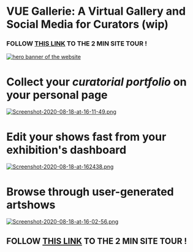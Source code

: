 # VUE Gallerie: A Virtual Gallery and Social Media for Curators (wip)
### FOLLOW [THIS LINK](https://www.youtube.com/watch?v=U88N9JBsCQA/ "This link title") TO THE 2 MIN SITE TOUR !
[![hero banner of the website](https://i.postimg.cc/bvYfpDW7/Screenshot-2020-08-18-at-15-57-55.png)](https://postimg.cc/mPn5SDbj)

# Collect your *curatorial portfolio* on your personal page
[![Screenshot-2020-08-18-at-16-11-49.png](https://i.postimg.cc/QtKHjyWK/Screenshot-2020-08-18-at-16-11-49.png)](https://postimg.cc/CBYFNJ7w)

# Edit your shows fast from your exhibition's dashboard
[![Screenshot-2020-08-18-at-162438.png](https://i.postimg.cc/HsnZt05v/Screenshot-2020-08-18-at-162438.png)](https://postimg.cc/Czyshqcb)

# Browse through user-generated artshows
[![Screenshot-2020-08-18-at-16-02-56.png](https://i.postimg.cc/kGGhpWVc/Screenshot-2020-08-18-at-16-02-56.png)](https://postimg.cc/gL9DwXHX)

## FOLLOW [THIS LINK](https://www.youtube.com/watch?v=U88N9JBsCQA/ "This link title") TO THE 2 MIN SITE TOUR !
